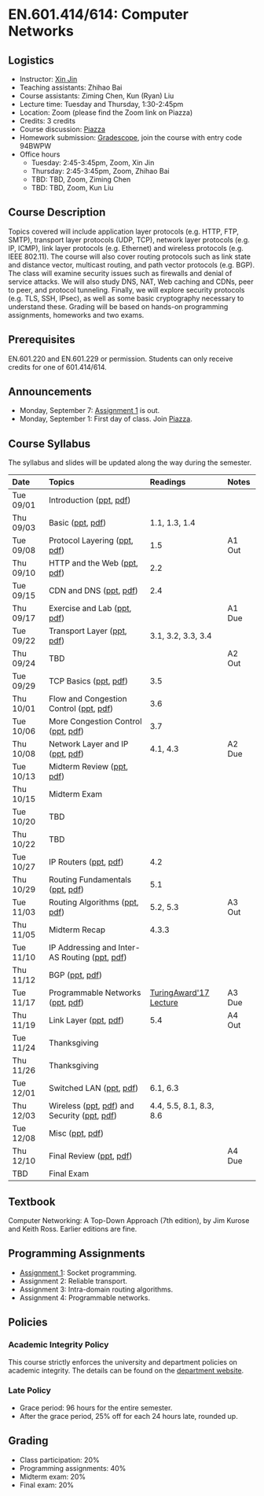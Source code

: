 # EN.601.414/614: Computer Networks

## Logistics

- Instructor: [Xin Jin](http://www.cs.jhu.edu/~xinjin/)
- Teaching assistants: Zhihao Bai
- Course assistants: Ziming Chen, Kun (Ryan) Liu
- Lecture time: Tuesday and Thursday, 1:30-2:45pm
- Location: Zoom (please find the Zoom link on Piazza)
- Credits: 3 credits
- Course discussion: [Piazza](https://piazza.com/jhu/fall2020/en601414614)
- Homework submission: [Gradescope](https://www.gradescope.com/), join the course with entry code 94BWPW
- Office hours
  - Tuesday: 2:45-3:45pm, Zoom, Xin Jin
  - Thursday: 2:45-3:45pm, Zoom, Zhihao Bai
  - TBD: TBD, Zoom, Ziming Chen
  - TBD: TBD, Zoom, Kun Liu

## Course Description

Topics covered will include application layer protocols (e.g. HTTP, FTP, SMTP), transport layer protocols (UDP, TCP), network layer protocols (e.g. IP, ICMP), link layer protocols (e.g. Ethernet) and wireless protocols (e.g. IEEE 802.11). The course will also cover routing protocols such as link state and distance vector, multicast routing, and path vector protocols (e.g. BGP). The class will examine security issues such as firewalls and denial of service attacks. We will also study DNS, NAT, Web caching and CDNs, peer to peer, and protocol tunneling. Finally, we will explore security protocols (e.g. TLS, SSH, IPsec), as well as some basic cryptography necessary to understand these. Grading will be based on hands-on programming assignments, homeworks and two exams.

## Prerequisites

EN.601.220 and EN.601.229 or permission. Students can only receive credits for one of 601.414/614.

## Announcements

- Monday, September 7: [Assignment 1](https://github.com/xinjin/course-net-assignment/tree/master/assignment1) is out.
- Monday, September 1: First day of class. Join [Piazza](https://piazza.com/jhu/fall2020/en601414614).

## Course Syllabus

The syllabus and slides will be updated along the way during the semester.

| Date    | Topics  | Readings | Notes   |
| :------ | :------ | :------  | :------ |
| Tue 09/01 | Introduction ([ppt](slides/lec01_introduction.pptx), [pdf](slides/lec01_introduction.pdf)) | | |
| Thu 09/03 | Basic ([ppt](slides/lec02_basic.pptx), [pdf](slides/lec02_basic.pdf)) | 1.1, 1.3, 1.4 | |
| Tue 09/08 | Protocol Layering ([ppt](slides/lec03_layering.pptx), [pdf](slides/lec03_layering.pdf)) | 1.5 | A1 Out |
| Thu 09/10 | HTTP and the Web ([ppt](slides/lec04_web.pptx), [pdf](slides/lec04_web.pdf)) | 2.2 | |
| Tue 09/15 | CDN and DNS ([ppt](slides/lec05_cdn.pptx), [pdf](slides/lec05_cdn.pdf)) | 2.4 | |
| Thu 09/17 | Exercise and Lab ([ppt](slides/lab01.pptx), [pdf](slides/lab01.pdf)) | | A1 Due |
| Tue 09/22 | Transport Layer ([ppt](slides/lec06_transport.pptx), [pdf](slides/lec06_transport.pdf)) | 3.1, 3.2, 3.3, 3.4 | |
| Thu 09/24 | TBD | | A2 Out |
| Tue 09/29 | TCP Basics ([ppt](slides/lec07_tcp.pptx), [pdf](slides/lec07_tcp.pdf)) | 3.5 | |
| Thu 10/01 | Flow and Congestion Control ([ppt](slides/lec08_flow_congestion.pptx), [pdf](slides/lec08_flow_congestion.pdf)) | 3.6 | |
| Tue 10/06 | More Congestion Control ([ppt](slides/lec09_congestion.pptx), [pdf](slides/lec09_congestion.pdf)) | 3.7 | |
| Thu 10/08 | Network Layer and IP ([ppt](slides/lec10_ip.pptx), [pdf](slides/lec10_ip.pdf)) | 4.1, 4.3 | A2 Due |
| Tue 10/13 | Midterm Review ([ppt](slides/Midterm_review.pptx), [pdf](slides/Midterm_review.pdf)) | | |
| Thu 10/15 | Midterm Exam | | |
| Tue 10/20 | TBD | | |
| Thu 10/22 | TBD | | |
| Tue 10/27 | IP Routers ([ppt](slides/lec11_ip_router.pptx), [pdf](slides/lec11_ip_router.pdf))| 4.2 | |
| Thu 10/29 | Routing Fundamentals ([ppt](slides/lec12_routing.pptx), [pdf](slides/lec12_routing.pdf)) | 5.1 | |
| Tue 11/03 | Routing Algorithms ([ppt](slides/lec13_routing_algorithms.pptx), [pdf](slides/lec13_routing_algorithms.pdf)) | 5.2, 5.3 | A3 Out |
| Thu 11/05 | Midterm Recap | 4.3.3 | |
| Tue 11/10 | IP Addressing and Inter-AS Routing ([ppt](slides/lec14_interdomain.pptx), [pdf](slides/lec14_interdomain.pdf)) | | |
| Thu 11/12 | BGP ([ppt](slides/lec15_bgp.pptx), [pdf](slides/lec15_bgp.pdf)) | | |
| Tue 11/17 | Programmable Networks ([ppt](slides/lec16_programmable.pptx), [pdf](slides/lec16_programmable.pdf)) | [TuringAward'17 Lecture](https://www.youtube.com/watch?v=3LVeEjsn8Ts) | A3 Due |
| Thu 11/19 | Link Layer ([ppt](slides/lec17_link.pptx), [pdf](slides/lec17_link.pdf)) | 5.4 | A4 Out |
| Tue 11/24 | Thanksgiving | | |
| Thu 11/26 | Thanksgiving | | |
| Tue 12/01 | Switched LAN ([ppt](slides/lec18_LAN.pptx), [pdf](slides/lec18_LAN.pdf)) | 6.1, 6.3| |
| Thu 12/03 | Wireless ([ppt](slides/lec19_wireless.pptx), [pdf](slides/lec19_wireless.pdf)) and Security ([ppt](slides/lec20_security.pptx), [pdf](slides/lec20_security.pdf)) | 4.4, 5.5, 8.1, 8.3, 8.6 | |
| Tue 12/08 | Misc ([ppt](slides/lec21_misc.pptx), [pdf](slides/lec21_misc.pdf)) | | |
| Thu 12/10 | Final Review ([ppt](slides/Final_review.pptx), [pdf](slides/Final_review.pdf)) | | A4 Due |
| TBD | Final Exam | | |

## Textbook

Computer Networking: A Top-Down Approach (7th edition), by Jim Kurose and Keith Ross. Earlier editions are fine.

## Programming Assignments

- [Assignment 1](https://github.com/xinjin/course-net-assignment/tree/master/assignment1): Socket programming.
- Assignment 2: Reliable transport.
- Assignment 3: Intra-domain routing algorithms.
- Assignment 4: Programmable networks.


## Policies

### Academic Integrity Policy

This course strictly enforces the university and department policies on academic integrity. The details can be found on the [department website](https://www.cs.jhu.edu/academic-integrity-code/).

### Late Policy

- Grace period: 96 hours for the entire semester.
- After the grace period, 25% off for each 24 hours late, rounded up.

## Grading

- Class participation: 20%
- Programming assignments: 40%
- Midterm exam: 20%
- Final exam: 20%
